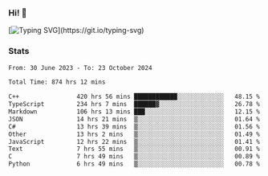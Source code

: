 ### Hi!  👋

[![Typing SVG](https://readme-typing-svg.herokuapp.com?font=Fira+Code&pause=1000&width=435&lines=Hello!+I'm+Texiwustion.)](https://git.io/typing-svg)

### Stats

<!--START_SECTION:waka-->

```txt
From: 30 June 2023 - To: 23 October 2024

Total Time: 874 hrs 12 mins

C++                420 hrs 56 mins ████████████░░░░░░░░░░░░░   48.15 %
TypeScript         234 hrs 7 mins  ██████▓░░░░░░░░░░░░░░░░░░   26.78 %
Markdown           106 hrs 13 mins ███░░░░░░░░░░░░░░░░░░░░░░   12.15 %
JSON               14 hrs 21 mins  ▒░░░░░░░░░░░░░░░░░░░░░░░░   01.64 %
C#                 13 hrs 39 mins  ▒░░░░░░░░░░░░░░░░░░░░░░░░   01.56 %
Other              13 hrs 2 mins   ▒░░░░░░░░░░░░░░░░░░░░░░░░   01.49 %
JavaScript         12 hrs 22 mins  ▒░░░░░░░░░░░░░░░░░░░░░░░░   01.41 %
Text               7 hrs 55 mins   ▒░░░░░░░░░░░░░░░░░░░░░░░░   00.91 %
C                  7 hrs 49 mins   ▒░░░░░░░░░░░░░░░░░░░░░░░░   00.89 %
Python             6 hrs 49 mins   ▒░░░░░░░░░░░░░░░░░░░░░░░░   00.78 %
```

<!--END_SECTION:waka-->
